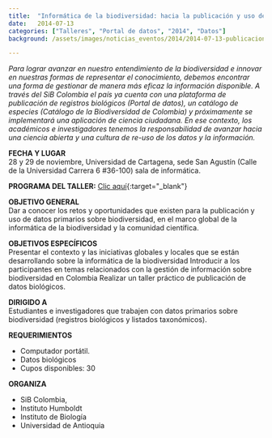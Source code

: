 ```yaml
---
title:  "Informática de la biodiversidad: hacia la publicación y uso de datos primarios sobre biodiversidad"
date:   2014-07-13
categories: ["Talleres", "Portal de datos", "2014", "Datos"]
background: /assets/images/noticias_eventos/2014/2014-07-13-publicacion-uso-datos-primarios.jpg

---
```


*Para lograr avanzar en nuestro entendimiento de la biodiversidad e innovar en nuestras formas de representar el conocimiento, debemos encontrar una forma de gestionar de manera más eficaz la información disponible. A través del SiB Colombia el país ya cuenta con una plataforma de publicación de registros biológicos (Portal de datos), un catálogo de especies (Catálogo de la Biodiversidad de Colombia) y próximamente se implementará una aplicación de ciencia ciudadana. En ese contexto, los académicos e investigadores tenemos la responsabilidad de avanzar hacia una ciencia abierta y una cultura de re-uso de los datos y la información.*

**FECHA Y LUGAR**  
28 y 29 de noviembre, Universidad de Cartagena, sede San Agustín (Calle de la Universidad Carrera 6 #36-100) sala de informática.

**PROGRAMA DEL TALLER:** [Clic aquí](https://docs.google.com/a/humboldt.org.co/document/d/19kv8OV9Bc3urk7lp6fnU17VfS5rJihL9-CPm-gSsxX8/edit){:target="_blank"}  

**OBJETIVO GENERAL**  
Dar a conocer los retos y oportunidades que existen para la publicación y uso de datos primarios sobre biodiversidad, en el marco global de la informática de la biodiversidad y la comunidad científica.

**OBJETIVOS ESPECÍFICOS**  
Presentar el contexto y las iniciativas globales y locales que se están desarrollando sobre la informática de la biodiversidad Introducir a los participantes en temas relacionados con la gestión de información sobre biodiversidad en Colombia Realizar un taller práctico de publicación de datos biológicos.

**DIRIGIDO A**  
Estudiantes e investigadores que trabajen con datos primarios sobre biodiversidad (registros biológicos y listados taxonómicos).

**REQUERIMIENTOS**  
- Computador portátil.
- Datos biológicos
- Cupos disponibles: 30

**ORGANIZA**  

- SiB Colombia, 
- Instituto Humboldt
- Instituto de Biología
-  Universidad de Antioquia
